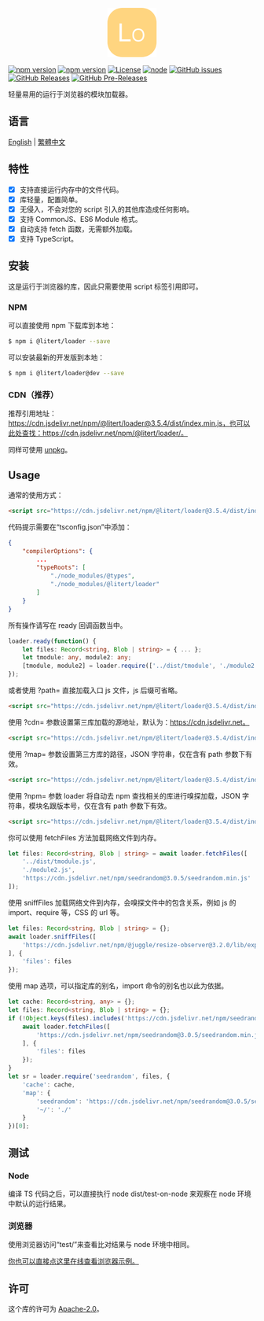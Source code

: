 <p align="center"><img src="./icon.svg" width="100" height="100" alt="Loader"></p>

[![npm version](https://img.shields.io/npm/v/@litert/loader.svg?colorB=brightgreen)](https://www.npmjs.com/package/@litert/loader "Stable Version")
[![npm version](https://img.shields.io/npm/v/@litert/loader/dev.svg)](https://www.npmjs.com/package/@litert/loader "Development Version")
[![License](https://img.shields.io/github/license/litert/loader.js.svg)](https://github.com/litert/loader.js/blob/master/LICENSE)
[![node](https://img.shields.io/node/v/@litert/loader.svg?colorB=brightgreen)](https://nodejs.org/dist/latest-v12.x/)
[![GitHub issues](https://img.shields.io/github/issues/litert/loader.js.svg)](https://github.com/litert/loader.js/issues)
[![GitHub Releases](https://img.shields.io/github/release/litert/loader.js.svg)](https://github.com/litert/loader.js/releases "Stable Release")
[![GitHub Pre-Releases](https://img.shields.io/github/release/litert/loader.js/all.svg)](https://github.com/litert/loader.js/releases "Pre-Release")

轻量易用的运行于浏览器的模块加载器。

## 语言

[English](../README.md) | [繁體中文](README.tc.md)

## 特性

- [x] 支持直接运行内存中的文件代码。  
- [x] 库轻量，配置简单。  
- [x] 无侵入，不会对您的 script 引入的其他库造成任何影响。  
- [x] 支持 CommonJS、ES6 Module 格式。  
- [x] 自动支持 fetch 函数，无需额外加载。  
- [x] 支持 TypeScript。

## 安装

这是运行于浏览器的库，因此只需要使用 script 标签引用即可。

### NPM

可以直接使用 npm 下载库到本地：

```sh
$ npm i @litert/loader --save
```

可以安装最新的开发版到本地：

```sh
$ npm i @litert/loader@dev --save
```

### CDN（推荐）

推荐引用地址：https://cdn.jsdelivr.net/npm/@litert/loader@3.5.4/dist/index.min.js，也可以此处查找：https://cdn.jsdelivr.net/npm/@litert/loader/。

同样可使用 [unpkg](https://unpkg.com/@litert/loader@3.5.4/dist/index.min.js)。

## Usage

通常的使用方式：

```html
<script src="https://cdn.jsdelivr.net/npm/@litert/loader@3.5.4/dist/index.min.js"></script>
```

代码提示需要在“tsconfig.json”中添加：

```json
{
    "compilerOptions": {
        ...
        "typeRoots": [
            "./node_modules/@types",
            "./node_modules/@litert/loader"
        ]
    }
}
```

所有操作请写在 ready 回调函数当中。

```typescript
loader.ready(function() {
    let files: Record<string, Blob | string> = { ... };
    let tmodule: any, module2: any;
    [tmodule, module2] = loader.require(['../dist/tmodule', './module2'], files);
});
```

或者使用 ?path= 直接加载入口 js 文件，js 后缀可省略。

```html
<script src="https://cdn.jsdelivr.net/npm/@litert/loader@3.5.4/dist/index.min.js?path=../lib/test"></script>
```

使用 ?cdn= 参数设置第三库加载的源地址，默认为：https://cdn.jsdelivr.net。

```html
<script src="https://cdn.jsdelivr.net/npm/@litert/loader@3.5.4/dist/index.min.js?cdn=https://cdn.xxx.xxx"></script>
```

使用 ?map= 参数设置第三方库的路径，JSON 字符串，仅在含有 path 参数下有效。

```html
<script src="https://cdn.jsdelivr.net/npm/@litert/loader@3.5.4/dist/index.min.js?&path=xxx&map={'xxx':'https://xx/npm/index'}"></script>
```

使用 ?npm= 参数 loader 将自动去 npm 查找相关的库进行嗅探加载，JSON 字符串，模块名跟版本号，仅在含有 path 参数下有效。

```html
<script src="https://cdn.jsdelivr.net/npm/@litert/loader@3.5.4/dist/index.min.js?&path=xxx&npm={'xxx':'1.0.0'}"></script>
```

你可以使用 fetchFiles 方法加载网络文件到内存。

```typescript
let files: Record<string, Blob | string> = await loader.fetchFiles([
    '../dist/tmodule.js',
    './module2.js',
    'https://cdn.jsdelivr.net/npm/seedrandom@3.0.5/seedrandom.min.js'
]);
```

使用 sniffFiles 加载网络文件到内存，会嗅探文件中的包含关系，例如 js 的 import、require 等，CSS 的 url 等。

```typescript
let files: Record<string, Blob | string> = {};
await loader.sniffFiles([
    'https://cdn.jsdelivr.net/npm/@juggle/resize-observer@3.2.0/lib/exports/resize-observer.js'
], {
    'files': files
});
```

使用 map 选项，可以指定库的别名，import 命令的别名也以此为依据。

```typescript
let cache: Record<string, any> = {};
let files: Record<string, Blob | string> = {};
if (!Object.keys(files).includes('https://cdn.jsdelivr.net/npm/seedrandom@3.0.5/seedrandom.min.js')) {
    await loader.fetchFiles([
        'https://cdn.jsdelivr.net/npm/seedrandom@3.0.5/seedrandom.min.js'
    ], {
        'files': files
    });
}
let sr = loader.require('seedrandom', files, {
    'cache': cache,
    'map': {
        'seedrandom': 'https://cdn.jsdelivr.net/npm/seedrandom@3.0.5/seedrandom.min',
        '~/': './'
    }
})[0];
```

## 测试

### Node

编译 TS 代码之后，可以直接执行 node dist/test-on-node 来观察在 node 环境中默认的运行结果。

### 浏览器

使用浏览器访问“test/”来查看比对结果与 node 环境中相同。

[你也可以直接点这里在线查看浏览器示例。](https://litert.github.io/loader.js/test/)

## 许可

这个库的许可为 [Apache-2.0](./LICENSE)。